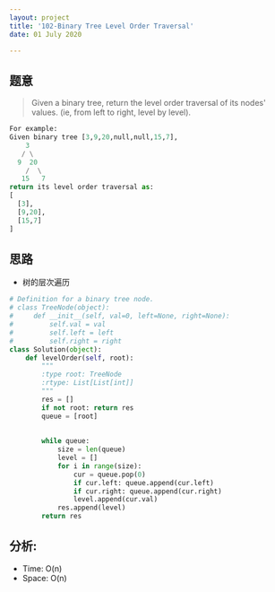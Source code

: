 ```yaml
---
layout: project
title: '102-Binary Tree Level Order Traversal'
date: 01 July 2020

---
```

## 题意
> Given a binary tree, return the level order traversal of its nodes' values. (ie, from left to right, level by level).

~~~python
For example:
Given binary tree [3,9,20,null,null,15,7],
    3
   / \
  9  20
    /  \
   15   7
return its level order traversal as:
[
  [3],
  [9,20],
  [15,7]
]
~~~

## 思路
- 树的层次遍历

~~~python
# Definition for a binary tree node.
# class TreeNode(object):
#     def __init__(self, val=0, left=None, right=None):
#         self.val = val
#         self.left = left
#         self.right = right
class Solution(object):
    def levelOrder(self, root):
        """
        :type root: TreeNode
        :rtype: List[List[int]]
        """
        res = []
        if not root: return res
        queue = [root]
        
        
        while queue:
            size = len(queue)
            level = []
            for i in range(size):              
                cur = queue.pop(0)
                if cur.left: queue.append(cur.left)
                if cur.right: queue.append(cur.right)
                level.append(cur.val)
            res.append(level)
        return res
~~~

## 分析:
- Time: O(n) 
- Space: O(n) 
